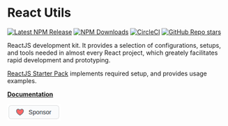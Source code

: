 # React Utils

[![Latest NPM Release](https://img.shields.io/npm/v/@dr.pogodin/react-utils.svg)](https://www.npmjs.com/package/@dr.pogodin/react-utils)
[![NPM Downloads](https://img.shields.io/npm/dm/@dr.pogodin/react-utils.svg)](https://www.npmjs.com/package/@dr.pogodin/react-utils)
[![CircleCI](https://dl.circleci.com/status-badge/img/gh/birdofpreyru/react-utils/tree/master.svg?style=shield)](https://app.circleci.com/pipelines/github/birdofpreyru/react-utils)
[![GitHub Repo stars](https://img.shields.io/github/stars/birdofpreyru/react-utils?style=social)](https://github.com/birdofpreyru/react-utils)

ReactJS development kit. It provides a selection of configurations, setups,
and tools needed in almost every React project, which greately facilitates
rapid development and prototyping.

[ReactJS Starter Pack](https://github.com/birdofpreyru/react-starter)
implements required setup, and provides usage examples.

[**Documentation**](https://dr.pogodin.studio/docs/react-utils/index.html)

[![Sponsor](.README/sponsor.png)](https://github.com/sponsors/birdofpreyru)
